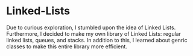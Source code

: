 # Linked-Lists

Due to curious exploration, I stumbled upon the idea of Linked Lists. Furthermore, I decided to make my own library of Linked Lists: regular linked lists, queues, and stacks. In addition to this, I learned about genric classes to make this entire library more efficient.
